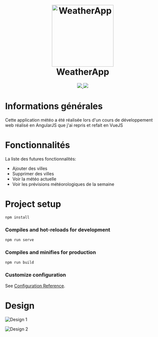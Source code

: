 <h1 align="center">
  <br>
  <img src="https://lysnakeit.fr/img/meteo.4aab15d3.jpg" alt="WeatherApp" width="200"></a>
  <br>
  WeatherApp
  <br>
</h1>

<p align="center">
  <a href="https://code.visualstudio.com/">
    <img src="https://img.shields.io/badge/Visual_Studio_Code-0078D4?style=for-the-badge&logo=visual%20studio%20code&logoColor=white">
  </a>
  <a href="https://vuejs.org/">
   <img src="https://img.shields.io/badge/Vue.js-35495E?style=for-the-badge&logo=vue.js&logoColor=4FC08D">
 </a>
</p>


# Informations générales

Cette application météo a été réalisée lors d'un cours de développement web réalisé en AngularJS que j'ai repris et refait en VueJS

# Fonctionnalités
La liste des futures fonctionnalités:
- Ajouter des villes
- Supprimer des villes
- Voir la météo actuelle
- Voir les prévisions météorologiques de la semaine

# Project setup
```
npm install
```

### Compiles and hot-reloads for development
```
npm run serve
```

### Compiles and minifies for production
```
npm run build
```

### Customize configuration
See [Configuration Reference](https://cli.vuejs.org/config/).

# Design
![Design 1](https://cdn.discordapp.com/attachments/764412536685723648/992171273750847518/unknown.png)

![Design 2](https://cdn.discordapp.com/attachments/764412536685723648/992171442198302840/unknown.png)